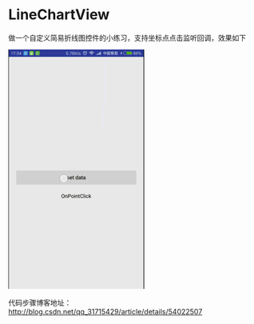 # LineChartView

做一个自定义简易折线图控件的小练习，支持坐标点点击监听回调，效果如下

![image](https://github.com/MonkeyMushroom/LineChartView/raw/master/1.gif)

代码步骤博客地址：http://blog.csdn.net/qq_31715429/article/details/54022507
